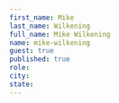 ```yaml
---
first_name: Mike
last_name: Wilkening
full_name: Mike Wilkening
name: mike-wilkening
guest: true
published: true
role: 
city: 
state: 
---
```


